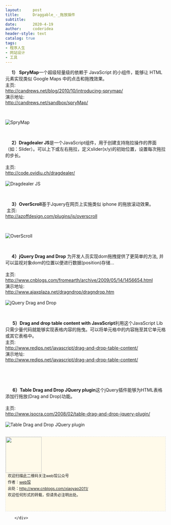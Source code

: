 ```yaml
---
layout:     post
title:      Draggable_-_拖放插件
subtitle:   
date:       2020-4-19
author:     coderidea
header-style: text
catalog: true
tags:
- 程序人生
- 网站设计
- 工具
--- 
```

<div class="postBody">
			<div id="cnblogs_post_body" class="blogpost-body"><div class="Name">     <strong>1） SpryMap</strong>一个超级轻量级的依赖于 JavaScript 的小组件，能够让 HTML 元素实现类似 Google Maps 中的点击和拖拽效果。
<div class="tool gray">主页:</div>
</div>
<div>
<div class="P">
<div class="V"><a href="http://candrews.net/blog/2010/10/introducing-sprymap/">http://candrews.net/blog/2010/10/introducing-sprymap/</a></div>
</div>
<div class="P">
<div class="K">演示地址:</div>
<div class="V"><a href="http://candrews.net/sandbox/spryMap/">http://candrews.net/sandbox/spryMap/</a></div>
</div>
</div>
<p> </p>
<div class="Img"><img src="http://www.open-lib.com/attachment/2011-10/19-22-24-15l.jpg" alt="SpryMap" /></div>
<div class="Content">
<p> </p>
<div class="Name">     <strong>2）Dragdealer JS</strong>是一个JavaScript组件，用于创建支持拖拉操作的界面（如：Slider）。可以上下或左右拖拉，定义slider(x/y)的初始位置，设置每次拖拉的步长。<br /><div class="tool gray"> </div>


</div>
<div>
<div class="P">
<div class="K">主页:</div>


</div>
<div class="P">
<div class="V"><a href="http://code.ovidiu.ch/dragdealer/">http://code.ovidiu.ch/dragdealer/</a></div>


</div>
<div class="P">
<div class="K"> </div>


</div>


</div>
<div class="Img"><img src="http://www.open-lib.com/attachment/2010-06-13/12-35-48a.jpg" alt="Dragdealer JS" /></div>
<div class="Content">
<p> </p>
<div class="Name">     <strong>3）OverScroll</strong>基于Jquery在网页上实施类似 iphone 的拖放滚动效果。
<div class="tool gray"> 主页:</div>


</div>
<div>
<div class="P">
<div class="V"><a href="http://azoffdesign.com/plugins/js/overscroll">http://azoffdesign.com/plugins/js/overscroll</a></div>


</div>


</div>
<p> </p>
<div class="Img"><img src="http://www.open-lib.com/attachment/2010-04-15/13-20-41e.jpg" alt="OverScroll" /></div>
<div class="Content">
<p> </p>
<div class="Name">     <strong>4）jQuery Drag and Drop</strong> 为开发人员实现dom拖拽提供了更简单的方法, 并可以监视对象dom的位置以便进行数据(position)存储...
<div class="tool gray"> </div>


</div>
<div>
<div class="P">
<div class="K">主页:</div>


</div>
<div class="P">
<div class="V"><a href="http://www.cnblogs.com/fromearth/archive/2009/05/14/1456654.html">http://www.cnblogs.com/fromearth/archive/2009/05/14/1456654.html</a></div>


</div>
<div class="P">
<div class="K">演示地址:</div>
<div class="V"><a href="http://www.ajaxplaza.net/dragndrop/dragndrop.htm">http://www.ajaxplaza.net/dragndrop/dragndrop.htm</a></div>


</div>
<div class="P">
<div class="K"> </div>


</div>


</div>
<div class="Img"><img src="http://www.open-lib.com/attachment/2009-11-29/15-32-9g.png" alt="jQuery Drag and Drop" /></div>
<div class="Content">
<p> </p>
<div class="Name">    <strong>  5）Drag and drop table content with JavaScript</strong>利用这个JavaScript Lib只需少量代码就能够实现表格内容的拖曳。可以将单元格中的内容拖至其它单元格或其它表格中。
<div class="tool gray">主页:</div>


</div>
<div>
<div class="P">
<div class="V"><a href="http://www.redips.net/javascript/drag-and-drop-table-content/">http://www.redips.net/javascript/drag-and-drop-table-content/</a></div>


</div>
<div class="P">
<div class="K">演示地址:</div>
<div class="V"><a href="http://www.redips.net/javascript/drag-and-drop-table-content/">http://www.redips.net/javascript/drag-and-drop-table-content/</a></div>


</div>
<div class="P">
<div class="K"> </div>


</div>


</div>
<div class="Content">
<p><img class="attachmentImg" src="http://www.open-lib.com/attachment/2009-8-01/A28E8C5EE6D0D4231D8F60D9D7E4C946.jpg" alt="" /></p>
<p> </p>
<div class="Name">    <strong>  6）Table Drag and Drop JQuery plugin</strong>这个jQuery插件能够为HTML表格添加行拖放(Drag and Drop)功能。
<div class="tool gray"> </div>


</div>
<div>
<div class="P">
<div class="K">主页:</div>


</div>
<div class="P">
<div class="V"><a href="http://www.isocra.com/2008/02/table-drag-and-drop-jquery-plugin/">http://www.isocra.com/2008/02/table-drag-and-drop-jquery-plugin/</a></div>


</div>
<div class="P">
<div class="K"> </div>


</div>


</div>
<div class="Img"><img src="http://www.open-lib.com/attachment/2009-08-13/18-17-37a.jpg" alt="Table Drag and Drop JQuery plugin" /></div>


</div>
<div id="ckepop"> </div>
<div>
<p id="PSignature" style="line-height:20px;background:#FFFAEA no-repeat 2% 50%;font-size:12px;border:#e0e0e0 1px dashed;"><img title="web馆" src="https://files.cnblogs.com/xiaoyao2011/wx.gif" alt="" width="113" height="113" /><br />  欢迎扫描此二维码关注web馆公众号  <br />  作者：<a href="http://www.cnblogs.com/xiaoyao2011/">web馆</a>  <br />  出处：<a href="http://www.cnblogs.com/xiaoyao2011">http://www.cnblogs.com/xiaoyao2011/</a> <br />  欢迎任何形式的转载，但请务必注明出处。<br /><br /><br /></p>



</div>


</div>


</div>


</div>


</div></div><div id="MySignature"></div>
<div class="clear"></div>
<div id="blog_post_info_block">
<div id="BlogPostCategory"></div>
<div id="EntryTag"></div>
<div id="blog_post_info">
</div>
<div class="clear"></div>
<div id="post_next_prev"></div>
</div>


		</div>